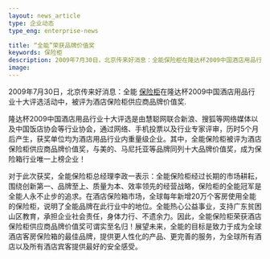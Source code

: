 ```yaml
---
layout: news_article
type: 企业动态
type_eng: enterprise-news

title: “全能”荣获品牌价值奖
keywords: 保险柜
description: 2009年7月30日，北京传来好消息：全能保险柜在隆达杯2009中国酒店用品行业十大评选活动中，被评为酒店保险柜供应商品牌价值奖。
image: 
---
```

2009年7月30日，北京传来好消息：全能 [保险柜](http://www.qnn.com.cn/)在隆达杯2009中国酒店用品行业十大评选活动中，被评为酒店保险柜供应商品牌价值奖.

隆达杯2009中国酒店用品行业十大评选是由慧聪网联合新浪、搜狐等网络媒体以及中国饭店协会等行业协会，通过网络、手机投票以及行业专家评审，历时5个月后产生，获奖单位均为酒店用品行业内重量级企业。其中，全能保险柜被评为酒店保险柜供应商品牌价值奖，与美的、马尼托亚等品牌同列十大品牌价值奖，成为保险箱行业唯一上榜企业！

对于此次获奖，全能保险柜总经理李政一表示：全能保险柜经过长期的市场耕耘，围绕创新第一、品牌至上、质量为本、效率领先的经营战略，保险柜的全能冠军是全能人永不止步的追求。在酒店保险箱市场，全球每年新增20万个客房使用全能的保险柜，说明了全能品牌在此行业中的地位。全能热心公益事业，支持广东贫困山区教育，承担企业社会责任，身体力行、不遗余力。因此，全能保险柜荣获酒店保险柜供应商品牌价值奖可谓实至名归！展望未来，全能的目标是致力于成为全球酒店客房保险箱的最佳品牌，提供更人性化的产品、更完善的服务，为全球所有酒店以及所有酒店宾客提供最好的安全感受。
